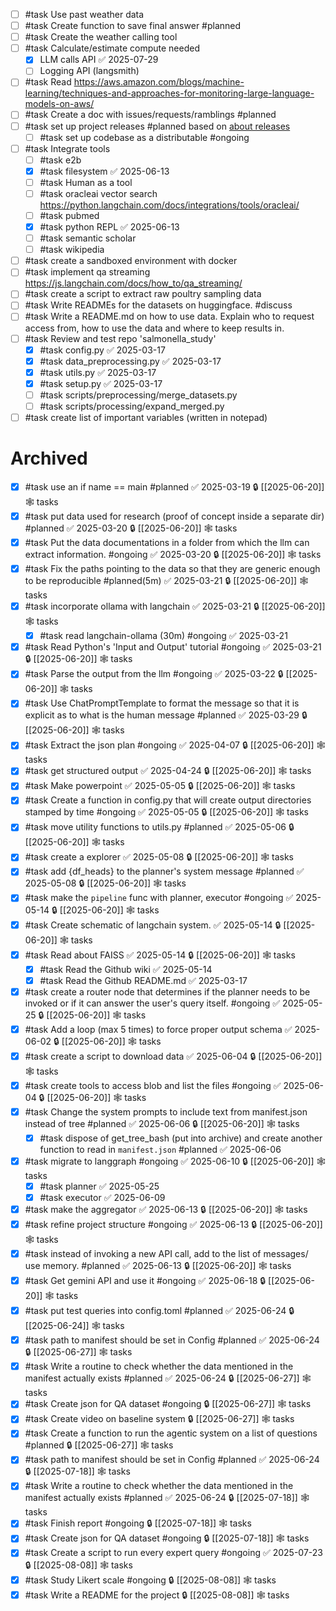 
- [ ] #task Use past weather data
- [ ] #task Create function to save final answer #planned
- [ ] #task Create the weather calling tool
- [ ] #task Calculate/estimate compute needed 
	- [x] LLM calls API ✅ 2025-07-29
	- [ ] Logging API (langsmith)
- [ ] #task Read https://aws.amazon.com/blogs/machine-learning/techniques-and-approaches-for-monitoring-large-language-models-on-aws/
- [ ] #task Create a doc with issues/requests/ramblings #planned
- [ ] #task set up project releases #planned based on [about releases](https://docs.github.com/en/repositories/releasing-projects-on-github/about-releases)
	- [ ] #task set up codebase as a distributable #ongoing
- [ ] #task Integrate tools
	- [ ] #task e2b
	- [x] #task filesystem ✅ 2025-06-13
	- [ ] #task Human as a tool
	- [ ] #task oracleai vector search https://python.langchain.com/docs/integrations/tools/oracleai/
	- [ ] #task pubmed
	- [x] #task python REPL ✅ 2025-06-13
	- [ ] #task semantic scholar
	- [ ] #task wikipedia
- [ ] #task create a sandboxed environment with docker
- [ ] #task implement qa streaming https://js.langchain.com/docs/how_to/qa_streaming/
- [ ] #task create a script to extract raw poultry sampling data
- [ ] #task Write READMEs for the datasets on huggingface. #discuss
- [ ] #task Write a README.md on how to use data. Explain who to request access from, how to use the data and where to keep results in.
- [ ] #task Review and test repo 'salmonella_study'
	- [x] #task config.py ✅ 2025-03-17
	- [x] #task data_preprocessing.py ✅ 2025-03-17
	- [x] #task utils.py ✅ 2025-03-17
	- [x] #task setup.py ✅ 2025-03-17
	- [ ] #task scripts/preprocessing/merge_datasets.py
	- [ ] #task scripts/processing/expand_merged.py
- [ ] #task create list of important variables (written in notepad)

# Archived

- [x] #task use an if name == main #planned ✅ 2025-03-19 🔒 [[2025-06-20]] 🕸️ tasks
- [x] #task put data used for research (proof of concept inside a separate dir) #planned ✅ 2025-03-20 🔒 [[2025-06-20]] 🕸️ tasks
- [x] #task Put the data documentations in a folder from which the llm can extract information. #ongoing ✅ 2025-03-20 🔒 [[2025-06-20]] 🕸️ tasks
- [x] #task Fix the paths pointing to the data so that they are generic enough to be reproducible #planned(5m) ✅ 2025-03-21 🔒 [[2025-06-20]] 🕸️ tasks
- [x] #task incorporate ollama with langchain ✅ 2025-03-21 🔒 [[2025-06-20]] 🕸️ tasks
	- [x] #task read langchain-ollama (30m) #ongoing ✅ 2025-03-21
- [x] #task Read Python's 'Input and Output' tutorial #ongoing ✅ 2025-03-21 🔒 [[2025-06-20]] 🕸️ tasks
- [x] #task Parse the output from the llm #ongoing ✅ 2025-03-22 🔒 [[2025-06-20]] 🕸️ tasks
- [x] #task Use ChatPromptTemplate to format the message so that it is explicit as to what is the human message #planned ✅ 2025-03-29 🔒 [[2025-06-20]] 🕸️ tasks
- [x] #task Extract the json plan #ongoing ✅ 2025-04-07 🔒 [[2025-06-20]] 🕸️ tasks
- [x] #task get structured output ✅ 2025-04-24 🔒 [[2025-06-20]] 🕸️ tasks
- [x] #task Make powerpoint ✅ 2025-05-05 🔒 [[2025-06-20]] 🕸️ tasks
- [x] #task Create a function in config.py that will create output directories stamped by time #ongoing ✅ 2025-05-05 🔒 [[2025-06-20]] 🕸️ tasks
- [x] #task move utility functions to utils.py #planned ✅ 2025-05-06 🔒 [[2025-06-20]] 🕸️ tasks
- [x] #task create a explorer ✅ 2025-05-08 🔒 [[2025-06-20]] 🕸️ tasks
- [x] #task add {df_heads} to the planner's system message #planned ✅ 2025-05-08 🔒 [[2025-06-20]] 🕸️ tasks
- [x] #task make the `pipeline` func with planner, executor #ongoing ✅ 2025-05-14 🔒 [[2025-06-20]] 🕸️ tasks
- [x] #task Create schematic of langchain system. ✅ 2025-05-14 🔒 [[2025-06-20]] 🕸️ tasks
- [x] #task Read about FAISS ✅ 2025-05-14 🔒 [[2025-06-20]] 🕸️ tasks
	- [x] #task Read the Github wiki ✅ 2025-05-14
	- [x] #task Read the Github README.md ✅ 2025-03-17
- [x] #task create a router node that determines if the planner needs to be invoked or if it can answer the user's query itself. #ongoing ✅ 2025-05-25 🔒 [[2025-06-20]] 🕸️ tasks
- [x] #task Add a loop (max 5 times) to force proper output schema ✅ 2025-06-02 🔒 [[2025-06-20]] 🕸️ tasks
- [x] #task create a script to download data ✅ 2025-06-04 🔒 [[2025-06-20]] 🕸️ tasks
- [x] #task create tools to access blob and list the files #ongoing ✅ 2025-06-04 🔒 [[2025-06-20]] 🕸️ tasks
- [x] #task Change the system prompts to include text from manifest.json instead of tree #planned ✅ 2025-06-06 🔒 [[2025-06-20]] 🕸️ tasks
	- [x] #task dispose of get_tree_bash (put into archive) and create another function to read in `manifest.json` #planned ✅ 2025-06-06
- [x] #task migrate to langgraph #ongoing ✅ 2025-06-10 🔒 [[2025-06-20]] 🕸️ tasks
	- [x] #task planner ✅ 2025-05-25
	- [x] #task executor ✅ 2025-06-09
- [x] #task make the aggregator ✅ 2025-06-13 🔒 [[2025-06-20]] 🕸️ tasks
- [x] #task refine project structure #ongoing ✅ 2025-06-13 🔒 [[2025-06-20]] 🕸️ tasks
- [x] #task instead of invoking a new API call, add to the list of messages/ use memory. #planned ✅ 2025-06-13 🔒 [[2025-06-20]] 🕸️ tasks
- [x] #task Get gemini API and use it #ongoing ✅ 2025-06-18 🔒 [[2025-06-20]] 🕸️ tasks
- [x] #task put test queries into config.toml #planned ✅ 2025-06-24 🔒 [[2025-06-24]] 🕸️ tasks
- [x] #task path to manifest should be set in Config #planned ✅ 2025-06-24 🔒 [[2025-06-27]] 🕸️ tasks
- [x] #task Write a routine to check whether the data mentioned in the manifest actually exists #planned ✅ 2025-06-24 🔒 [[2025-06-27]] 🕸️ tasks
- [x] #task Create json for QA dataset #ongoing 🔒 [[2025-06-27]] 🕸️ tasks
- [x] #task Create video on baseline system 🔒 [[2025-06-27]] 🕸️ tasks
- [x] #task Create a function to run the agentic system on a list of questions #planned 🔒 [[2025-06-27]] 🕸️ tasks
- [x] #task path to manifest should be set in Config #planned ✅ 2025-06-24 🔒 [[2025-07-18]] 🕸️ tasks
- [x] #task Write a routine to check whether the data mentioned in the manifest actually exists #planned ✅ 2025-06-24 🔒 [[2025-07-18]] 🕸️ tasks
- [x] #task Finish report #ongoing 🔒 [[2025-07-18]] 🕸️ tasks
- [x] #task Create json for QA dataset #ongoing 🔒 [[2025-07-18]] 🕸️ tasks 
- [x] #task Create a script to run every expert query #ongoing ✅ 2025-07-23 🔒 [[2025-08-08]] 🕸️ tasks
- [x] #task Study Likert scale #ongoing 🔒 [[2025-08-08]] 🕸️ tasks
- [x] #task Write a README for the project  🔒 [[2025-08-08]] 🕸️ tasks
